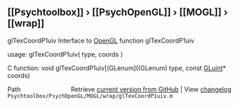 ## [[Psychtoolbox]] &#8250; [[PsychOpenGL]] &#8250; [[MOGL]] &#8250; [[wrap]]

glTexCoordP1uiv  Interface to [OpenGL](OpenGL) function glTexCoordP1uiv  
  
usage:  glTexCoordP1uiv( type, coords )  
  
C function:  void glTexCoordP1uiv[(GLenum]((GLenum) type, const [GLuint](GLuint)\* coords)  




<div class="code_header" style="text-align:right;">
  <span style="float:left;">Path&nbsp;&nbsp;</span> <span class="counter">Retrieve <a href=
  "https://raw.github.com/Psychtoolbox-3/Psychtoolbox-3/beta/Psychtoolbox/PsychOpenGL/MOGL/wrap/glTexCoordP1uiv.m">current version from GitHub</a> | View <a href=
  "https://github.com/Psychtoolbox-3/Psychtoolbox-3/commits/beta/Psychtoolbox/PsychOpenGL/MOGL/wrap/glTexCoordP1uiv.m">changelog</a></span>
</div>
<div class="code">
  <code>Psychtoolbox/PsychOpenGL/MOGL/wrap/glTexCoordP1uiv.m</code>
</div>


